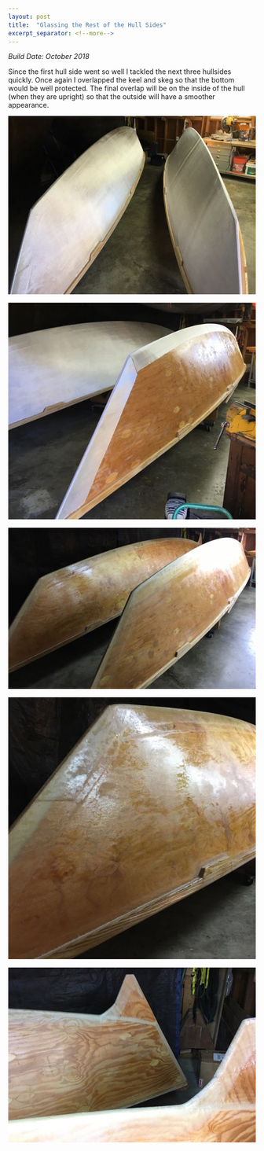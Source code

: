```yaml
---
layout: post
title:  "Glassing the Rest of the Hull Sides"
excerpt_separator: <!--more-->
---
```


*Build Date: October 2018*

Since the first hull side went so well I tackled the next three hullsides quickly. Once again I overlapped the keel and skeg so that the bottom would be well protected. The final overlap will be on the inside of the hull (when they are upright) so that the outside will have a smoother appearance.

<!--more-->

![Fitting Glass](/assets/images/hull-glass-2-1.jpg)

![With Overlaps](/assets/images/hull-glass-2-2.jpg)

![Glued Down](/assets/images/hull-glass-2-3.jpg)

![Bow Overlap](/assets/images/hull-glass-2-4.jpg)

![Skeg Overlaps](/assets/images/hull-glass-2-5.jpg)
